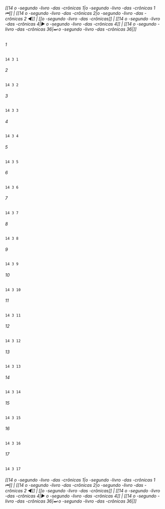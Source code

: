 
###### [[14 o -segundo -livro -das -crônicas 1|o -segundo -livro -das -crônicas 1 ⏮]] | [[14 o -segundo -livro -das -crônicas 2|o -segundo -livro -das -crônicas 2 ◀]] | [[o -segundo -livro -das -crônicas]] | [[14 o -segundo -livro -das -crônicas 4|▶ o -segundo -livro -das -crônicas 4]] | [[14 o -segundo -livro -das -crônicas 36|⏭ o -segundo -livro -das -crônicas 36|]]

###### 1
``` verse
14 3 1 
```
###### 2
``` verse
14 3 2 
```
###### 3
``` verse
14 3 3 
```
###### 4
``` verse
14 3 4 
```
###### 5
``` verse
14 3 5 
```
###### 6
``` verse
14 3 6 
```
###### 7
``` verse
14 3 7 
```
###### 8
``` verse
14 3 8 
```
###### 9
``` verse
14 3 9 
```
###### 10
``` verse
14 3 10 
```
###### 11
``` verse
14 3 11 
```
###### 12
``` verse
14 3 12 
```
###### 13
``` verse
14 3 13 
```
###### 14
``` verse
14 3 14 
```
###### 15
``` verse
14 3 15 
```
###### 16
``` verse
14 3 16 
```
###### 17
``` verse
14 3 17 
```

###### [[14 o -segundo -livro -das -crônicas 1|o -segundo -livro -das -crônicas 1 ⏮]] | [[14 o -segundo -livro -das -crônicas 2|o -segundo -livro -das -crônicas 2 ◀]] | [[o -segundo -livro -das -crônicas]] | [[14 o -segundo -livro -das -crônicas 4|▶ o -segundo -livro -das -crônicas 4]] | [[14 o -segundo -livro -das -crônicas 36|⏭ o -segundo -livro -das -crônicas 36|]]

